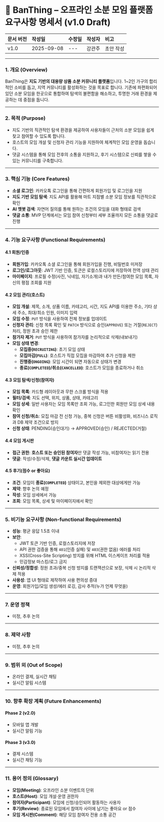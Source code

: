# 📑 BanThing – 오프라인 소분 모임 플랫폼 요구사항 명세서 (v1.0 Draft)


| 문서 버전 | 작성일        | 수정일 | 작성자 | 비고    |
|:------|:-----------|:----|:----|:------|
| v1.0  | 2025-09-08 | --- | 강관주 | 초안 작성 |

---

### 1. 개요 (Overview)

BanThing은 **지도 기반의 대용량 상품 소분 커뮤니티 플랫폼**입니다. 1~2인 가구의 합리적인 소비를 돕고, 지역 커뮤니티를 활성화하는 것을 목표로 합니다. 기존에 파편화되어 있던 소분 모임을 한곳으로 통합하여 탐색의 불편함을 해소하고, 투명한 거래 환경을 제공하는 데 중점을 둡니다.

---

### 2. 목적 (Purpose)

* 지도 기반의 직관적인 탐색 환경을 제공하여 사용자들이 근처의 소분 모임을 쉽게 찾고 참여할 수 있도록 합니다.
* 호스트의 모임 개설 및 신청자 관리 기능을 지원하여 체계적인 모임 운영을 돕습니다.
* 댓글 시스템을 통해 모임 전후의 소통을 지원하고, 후기 시스템으로 신뢰를 쌓을 수 있는 커뮤니티를 구축합니다.

---

### 3. 핵심 기능 (Core Features)

* **소셜 로그인**: 카카오톡 로그인을 통해 간편하게 회원가입 및 로그인을 지원
* **지도 기반 모임 탐색**: 지도 API를 활용해 마트 지점별 소분 모임 정보를 직관적으로 확인
* **AI 챗봇 검색**: 자연어 질의를 통해 원하는 조건의 모임을 대화 형태로 검색
* **댓글 소통**: MVP 단계에서는 모임 참여 신청부터 세부 조율까지 모든 소통을 댓글로 진행

---

### 4. 기능 요구사항 (Functional Requirements)

#### 4.1 회원/인증

* **회원가입**: 카카오톡 소셜 로그인을 통해 회원가입을 진행, 비밀번호 미저장
* **로그인/로그아웃**: JWT 기반 인증, 토큰은 로컬스토리지에 저장하여 전역 상태 관리
* **마이페이지**: 프로필 수정(사진, 닉네임, 자기소개)과 내가 만든/참여한 모임 목록, 자신의 평점 조회를 지원

#### 4.2 모임 관리(호스트)

* **모임 개설**: 제목, 소개, 상품 이름, 카테고리, 시간, 지도 API를 이용한 주소, 기타 상세 주소, 최대/최소 인원, 이미지 입력
* **모임 수정**: `PUT` 방식을 사용하여 전체 정보를 업데이트
* **신청자 관리**: 신청 목록 확인 및 `PATCH` 방식으로 승인(`APPROVE`) 또는 거절(`REJECT`) 처리, 정원 초과 승인 제한
* **참가자 제거**: `PUT` 방식을 사용하여 참가자를 논리적으로 삭제(내보내기)
* **모임 상태 변경**:
    * **모집중(`RECRUITING`)**: 초기 모임 상태
    * **모집마감(`FULL`)**: 호스트가 직접 모집을 마감하여 추가 신청을 제한
    * **진행중(`ONGOING`)**: 모임 시간이 되면 자동으로 상태가 변경
    * **종료(`COMPLETED`)/취소(`CANCELLED`)**: 호스트가 모임을 종료하거나 취소

#### 4.3 모임 탐색/신청(참여자)

* **모임 목록**: 카드형 레이아웃과 무한 스크롤 방식을 적용
* **필터/검색**: 지도 선택, 위치, 상품, 상태, 카테고리
* **모임 상세**: 일반 사용자는 모임 목록만 조회 가능, 로그인한 회원만 모임 상세 내용 확인
* **참여 신청/취소**: 모집 마감 전 신청 가능, 중복 신청은 버튼 비활성화, 비즈니스 로직과 DB 제약 조건으로 방지
* **신청 상태**: PENDING(승인대기) → APPROVED(승인) / REJECTED(거절)

#### 4.4 모임 게시판

* **접근 권한**: **호스트 또는 승인된 참여자**만 댓글 작성 가능, 비참여자는 읽기 전용
* **댓글**: 작성/수정/삭제, **댓글 카운트 실시간 업데이트**

#### 4.5 후기(점수 or 좋아요)

* **조건**: 모임이 **종료(`COMPLETED`)** 상태이고, 본인을 제외한 대상에게만 가능
* **제약**: 향후 논의 예정
* **작성**: 모임 상세에서 가능
* **조회**: 모임 목록, 상세 및 마이페이지에서 확인

---

### 5. 비기능 요구사항 (Non-functional Requirements)

* **성능**: 평균 응답 1.5초 이내
* **보안**:
    * JWT 토큰 기반 인증, 로컬스토리지에 저장
    * API 권한 검증을 통해 `401`(인증 실패) 및 `403`(권한 없음) 에러를 처리
    * XSS(Cross-Site Scripting) 방지를 위해 HTML 이스케이프 처리를 적용
    * 민감정보 마스킹/로그 금지
* **신뢰성/정합성**: 정원 초과/중복 신청 방지를 트랜잭션으로 보장, 삭제 시 논리적 삭제 적용
* **사용성**: 앱 UI 형태로 제작하여 사용 편의성 증대
* **운영**: 회원가입/모임 생성/에러 로깅, 감사 추적(누가 언제 무엇을)

---

### **7. 운영 정책**
* 미정, 추후 논의

---

### **8. 제약 사항**
* 미정, 추후 논의

---

### **9. 범위 외 (Out of Scope)**

* 온라인 결제, 실시간 채팅
* 실시간 알림 시스템

---

### **10. 향후 확장 계획 (Future Enhancements)**

#### **Phase 2 (v2.0)**

* 모바일 앱 개발
* 실시간 알림 기능

#### **Phase 3 (v3.0)**

* 결제 시스템
* 실시간 채팅 기능

---

### **11. 용어 정의 (Glossary)**

* **모임(Meeting)**: 오프라인 소분 이벤트의 단위
* **호스트(Host)**: 모임 개설·운영 권한자
* **참여자(Participant)**: 모임에 신청/승인되어 활동하는 사용자
* **후기(Review)**: 종료된 모임에서 참여자 사이에 남기는 좋아요 or 점수
* **모임 게시판(Comment)**: 해당 모임 참여자 전용 소통 공간
